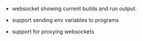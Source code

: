 - websocket showing current builds and run output.

- support sending env variables to programs

- support for proxying websockets